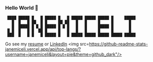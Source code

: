 ### Hello World 👋
```
 ████ █████ █   █ █████ █   █ █████ █████ █████ █     █████ 
   █  █   █ ██  █ █     ██ ██   █   █     █     █       █   
   █  █████ █ █ █ █████ █ █ █   █   █     █████ █       █   
 █ █  █   █ █  ██ █     █   █   █   █     █     █       █   
 ███  █   █ █   █ █████ █   █ █████ █████ █████ █████ █████ 
```
Go see my [resume](https://janemiceli.github.io) or [LinkedIn](https://www.linkedin.com/in/janemiceli)
<img src=https://github-readme-stats-janemiceli.vercel.app/api/top-langs/?username=janemiceli&layout=pie&theme=github_dark"/>


